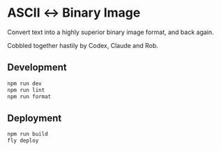 # ASCII ↔ Binary Image

Convert text into a highly superior binary image format, and back again.

Cobbled together hastily by Codex, Claude and Rob.

## Development

```bash
npm run dev
npm run lint
npm run format
```

## Deployment

```bash
npm run build
fly deploy
```
